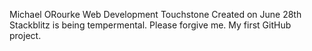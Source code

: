 Michael ORourke Web Development Touchstone
Created on June 28th
Stackblitz is being tempermental. Please forgive me. My first GitHub project.
